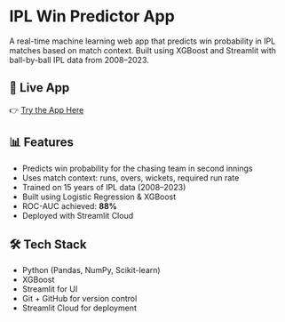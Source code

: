 # IPL Win Predictor App

A real-time machine learning web app that predicts win probability in IPL matches based on match context. Built using XGBoost and Streamlit with ball-by-ball IPL data from 2008–2023.

## 🚀 Live App
👉 [Try the App Here](https://ipl-win-6xyqtwpb76yzgy2cunvcnd.streamlit.app/)

## 📊 Features
- Predicts win probability for the chasing team in second innings
- Uses match context: runs, overs, wickets, required run rate
- Trained on 15 years of IPL data (2008–2023)
- Built using Logistic Regression & XGBoost
- ROC-AUC achieved: **88%**
- Deployed with Streamlit Cloud

## 🛠 Tech Stack
- Python (Pandas, NumPy, Scikit-learn)
- XGBoost
- Streamlit for UI
- Git + GitHub for version control
- Streamlit Cloud for deployment


